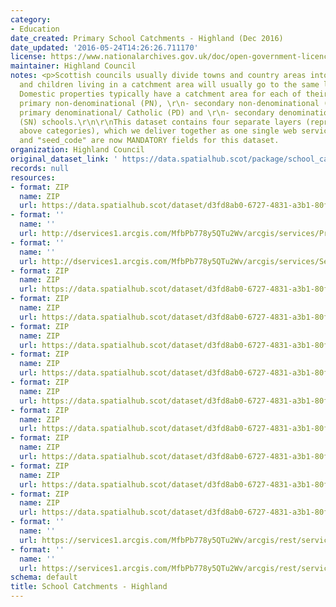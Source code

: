 ```yaml
---
category:
- Education
date_created: Primary School Catchments - Highland (Dec 2016)
date_updated: '2016-05-24T14:26:26.711170'
license: https://www.nationalarchives.gov.uk/doc/open-government-licence/version/3/
maintainer: Highland Council
notes: <p>Scottish councils usually divide towns and country areas into catchments
  and children living in a catchment area will usually go to the same local school.
  Domestic properties typically have a catchment area for each of their local:\r\n-
  primary non-denominational (PN), \r\n- secondary non-denominational (SN), \r\n-
  primary denominational/ Catholic (PD) and \r\n- secondary denominational/ Catholic
  (SN) schools.\r\n\r\nThis dataset contains four separate layers (representing those
  above categories), which we deliver together as one single web service or zip folder.  \r\n\r\n"name"
  and "seed_code" are now MANDATORY fields for this dataset.                                                                                                                                                                                                                                                                                                                                                                                                                                                                                                                                                                                                                                                                                                                                                                                                                                                                                                                                                                                                                                                                                                                                                                                                                                                                                                                                                                                                                                                                                                                                                                                                                                                                                                               </p>
organization: Highland Council
original_dataset_link: ' https://data.spatialhub.scot/package/school_catchments-hi'
records: null
resources:
- format: ZIP
  name: ZIP
  url: https://data.spatialhub.scot/dataset/d3fd8ab0-6727-4831-a3b1-80fd6c4024b5/resource/3d17e6a9-697c-4efe-af04-ac143ceeb6b9/download/primaryschoolcatchments-highland-dec2016.zip
- format: ''
  name: ''
  url: http://dservices1.arcgis.com/MfbPb778y5QTu2Wv/arcgis/services/PrimarySchoolCatchments/WFSServer?service=wfs&request=getcapabilities
- format: ''
  name: ''
  url: http://dservices1.arcgis.com/MfbPb778y5QTu2Wv/arcgis/services/SecondarySchoolCatchments/WFSServer?service=wfs&request=getcapabilities
- format: ZIP
  name: ZIP
  url: https://data.spatialhub.scot/dataset/d3fd8ab0-6727-4831-a3b1-80fd6c4024b5/resource/2d82e7d1-4b7b-424f-a829-74a1622351c2/download/highlandsecondaryschoolcatchments.zip
- format: ZIP
  name: ZIP
  url: https://data.spatialhub.scot/dataset/d3fd8ab0-6727-4831-a3b1-80fd6c4024b5/resource/79ce1aa8-557d-4803-a36f-5a015bcff114/download/highlandprimaryschoolcatchments.zip
- format: ZIP
  name: ZIP
  url: https://data.spatialhub.scot/dataset/d3fd8ab0-6727-4831-a3b1-80fd6c4024b5/resource/dc846a0c-d2ac-4afb-a84f-a52d33229c6d/download/highland-secondaryschoolcatchments-uploadsept2018.zip
- format: ZIP
  name: ZIP
  url: https://data.spatialhub.scot/dataset/d3fd8ab0-6727-4831-a3b1-80fd6c4024b5/resource/c451b638-1e60-4f25-9959-a352d3808c06/download/highland-primaryschoolcatchments-uploadsept2018.zip
- format: ZIP
  name: ZIP
  url: https://data.spatialhub.scot/dataset/d3fd8ab0-6727-4831-a3b1-80fd6c4024b5/resource/d2b190e0-aaca-4b6c-961b-e79a56f30a31/download/highland_primary_school_catchments.zip
- format: ZIP
  name: ZIP
  url: https://data.spatialhub.scot/dataset/d3fd8ab0-6727-4831-a3b1-80fd6c4024b5/resource/b57191eb-136e-4db8-91a4-7d633407a9f3/download/highland_secondary_school_catchments.zip
- format: ZIP
  name: ZIP
  url: https://data.spatialhub.scot/dataset/d3fd8ab0-6727-4831-a3b1-80fd6c4024b5/resource/178c41b4-e1c5-4d52-bf4d-056be5107383/download/primaryschoolcatchments20200518.zip
- format: ZIP
  name: ZIP
  url: https://data.spatialhub.scot/dataset/d3fd8ab0-6727-4831-a3b1-80fd6c4024b5/resource/b27ff7ab-e301-43b0-b368-f68fa189feaf/download/highlandprimaryschoolcatchmentssep2021.zip
- format: ZIP
  name: ZIP
  url: https://data.spatialhub.scot/dataset/d3fd8ab0-6727-4831-a3b1-80fd6c4024b5/resource/7b0d50da-782b-46b9-b833-40b5757a9106/download/highlandsecondaryschoolcatchmentssep2021.zip
- format: ''
  name: ''
  url: https://services1.arcgis.com/MfbPb778y5QTu2Wv/arcgis/rest/services/PrimarySchoolCatchments/FeatureServer/0/query?outFields=*&where=1%3D1
- format: ''
  name: ''
  url: https://services1.arcgis.com/MfbPb778y5QTu2Wv/arcgis/rest/services/SecondarySchoolCatchments/FeatureServer/0/query?outFields=*&where=1%3D1
schema: default
title: School Catchments - Highland
---
```

